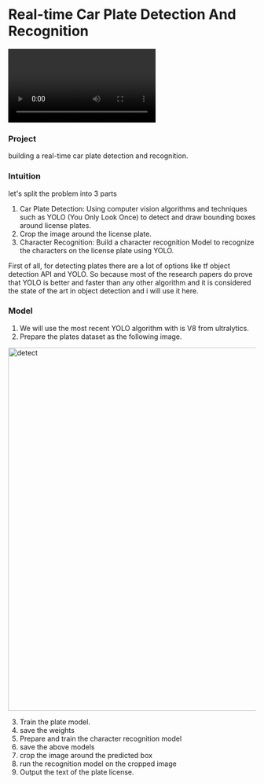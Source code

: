 # Real-time Car Plate Detection And Recognition

![Video](output_video.mp4)


### Project
  building a real-time car plate detection and recognition.
  
### Intuition
  let's split the problem into 3 parts
  1. Car Plate Detection: Using computer vision algorithms and techniques such as YOLO (You Only Look Once) to detect and draw bounding boxes around license plates.
  2. Crop the image around the license plate.
  3. Character Recognition: Build a character recognition Model to recognize the characters on the license plate using YOLO.

  First of all, for detecting plates there are a lot of options like tf object detection API and YOLO.
  So because most of the research papers do prove that YOLO is better and faster than any other algorithm and it is considered the state of the art in object detection 
  and i will use it here.

### Model
  1. We will use the most recent YOLO algorithm with is V8 from ultralytics.
  2. Prepare the plates dataset as the following image.
  <img width="739" alt="detect" src="https://github.com/Mahmoud-ghareeb/Car-Plate-Detection-and-recognition/assets/24641742/92811cf9-d2b6-4c03-86e0-bfcaf133f59a">
  
  3. Train the plate model.
  4. save the weights
  5. Prepare and train the character recognition model
  6. save the above models
  7. crop the image around the predicted box
  8. run the recognition model on the cropped image
  9. Output the text of the plate license.

   
